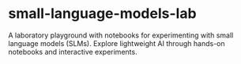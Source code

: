 # small-language-models-lab
A laboratory playground with notebooks for experimenting with small language models (SLMs). Explore lightweight AI through hands-on notebooks and interactive experiments.
